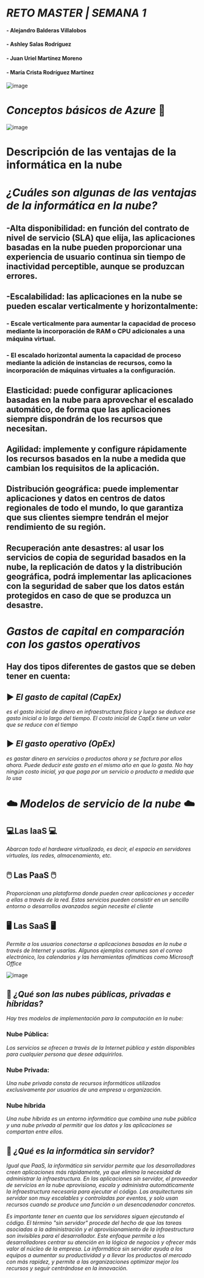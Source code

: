 # *RETO MASTER | SEMANA 1*
#### - Alejandro Balderas Villalobos
#### - Ashley Salas Rodríguez
#### - Juan Uriel Martínez Moreno
#### - María Crista Rodríguez Martínez
![image](https://user-images.githubusercontent.com/83737142/117602567-a0cb3180-b116-11eb-9411-4641e997f4df.png)
# *Conceptos básicos de Azure* 💙
![image](https://user-images.githubusercontent.com/83740900/117602767-1e8f3d00-b117-11eb-94b2-c8caa254ac89.png)
# Descripción de las ventajas de la informática en la nube
# *¿Cuáles son algunas de las ventajas de la informática en la nube?*
## -Alta disponibilidad: en función del contrato de nivel de servicio (SLA) que elija, las aplicaciones basadas en la nube pueden proporcionar una experiencia de usuario continua sin tiempo de inactividad perceptible, aunque se produzcan errores.

## -Escalabilidad: las aplicaciones en la nube se pueden escalar verticalmente y horizontalmente:
###  - Escale verticalmente para aumentar la capacidad de proceso mediante la incorporación de RAM o CPU adicionales a una máquina virtual.
###  - El escalado horizontal aumenta la capacidad de proceso mediante la adición de instancias de recursos, como la incorporación de máquinas virtuales a la configuración.

## Elasticidad: puede configurar aplicaciones basadas en la nube para aprovechar el escalado automático, de forma que las aplicaciones siempre dispondrán de los recursos que necesitan.

## Agilidad: implemente y configure rápidamente los recursos basados en la nube a medida que cambian los requisitos de la aplicación.

## Distribución geográfica: puede implementar aplicaciones y datos en centros de datos regionales de todo el mundo, lo que garantiza que sus clientes siempre tendrán el mejor rendimiento de su región.

## Recuperación ante desastres: al usar los servicios de copia de seguridad basados en la nube, la replicación de datos y la distribución geográfica, podrá implementar las aplicaciones con la seguridad de saber que los datos están protegidos en caso de que se produzca un desastre.

# *Gastos de capital en comparación con los gastos operativos*
## Hay dos tipos diferentes de gastos que se deben tener en cuenta:
## ▶️ *El gasto de capital (CapEx)*
_es el gasto inicial de dinero en infraestructura física y luego se deduce ese gasto inicial a lo largo del tiempo. El costo inicial de CapEx tiene un valor que se reduce con el tiempo_
## ▶️ *El gasto operativo (OpEx)*
_es gastar dinero en servicios o productos ahora y se factura por ellos ahora. Puede deducir este gasto en el mismo año en que lo gasta. No hay ningún costo inicial, ya que paga por un servicio o producto a medida que lo usa_
# ☁️ *Modelos de  servicio de la nube* ☁️
## 💻Las IaaS 💻
_Abarcan todo el hardware virtualizado, es decir, el espacio en servidores virtuales, las redes, almacenamiento, etc._
## 🖱️ Las PaaS 🖱️
_Proporcionan una plataforma donde pueden crear aplicaciones y acceder a ellas a través de la red. Estos servicios pueden consistir en un sencillo entorno o desarrollos avanzados según necesite el cliente_
## 🖥️ Las SaaS 🖥️
_Permite a los usuarios conectarse a aplicaciones basadas en la nube a través de Internet y usarlas. Algunos ejemplos comunes son el correo electrónico, los calendarios y las herramientas ofimáticas como Microsoft Office_

![image](https://user-images.githubusercontent.com/83740900/117605177-c0655880-b11c-11eb-9373-38b4a0e4253f.png)

## 💠 *¿Qué son las nubes públicas, privadas e híbridas?* 
_Hay tres modelos de implementación para la computación en la nube:_
###  Nube Pública:
_Los servicios se ofrecen a través de la Internet pública y están disponibles para cualquier persona que desee adquirirlos._
### Nube Privada: 
_Una nube privada consta de recursos informáticos utilizados exclusivamente por usuarios de una empresa u organización._
### Nube híbrida
_Una nube híbrida es un entorno informático que combina una nube pública y una nube privada al permitir que los datos y las aplicaciones se compartan entre ellos._

## 💠 *¿Qué es la informática sin servidor?*
_Igual que PaaS, la informática sin servidor permite que los desarrolladores creen aplicaciones más rápidamente, ya que elimina la necesidad de administrar la infraestructura. En las aplicaciones sin servidor, el proveedor de servicios en la nube aprovisiona, escala y administra automáticamente la infraestructura necesaria para ejecutar el código. Las arquitecturas sin servidor son muy escalables y controladas por eventos, y solo usan recursos cuando se produce una función o un desencadenador concretos._

_Es importante tener en cuenta que los servidores siguen ejecutando el código. El término "sin servidor" procede del hecho de que las tareas asociadas a la administración y el aprovisionamiento de la infraestructura son invisibles para el desarrollador. Este enfoque permite a los desarrolladores centrar su atención en la lógica de negocios y ofrecer más valor al núcleo de la empresa. La informática sin servidor ayuda a los equipos a aumentar su productividad y a llevar los productos al mercado con más rapidez, y permite a las organizaciones optimizar mejor los recursos y seguir centrándose en la innovación._
